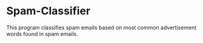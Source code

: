 # Spam-Classifier
This program classifies spam emails based on most common advertisement words found in spam emails. 
